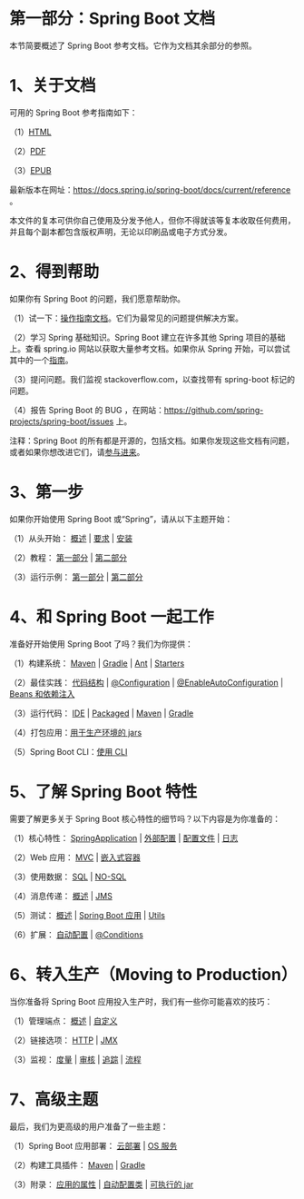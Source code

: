 # 第一部分：Spring Boot 文档

本节简要概述了 Spring Boot 参考文档。它作为文档其余部分的参照。

# 1、关于文档

可用的 Spring Boot 参考指南如下：

（1）[HTML](https://docs.spring.io/spring-boot/docs/2.1.6.RELEASE/reference/html)

（2）[PDF](https://docs.spring.io/spring-boot/docs/2.1.6.RELEASE/reference/pdf/spring-boot-reference.pdf)

（3）[EPUB](https://docs.spring.io/spring-boot/docs/2.1.6.RELEASE/reference/epub/spring-boot-reference.epub)

最新版本在网址：https://docs.spring.io/spring-boot/docs/current/reference 。

本文件的复本可供你自己使用及分发予他人，但你不得就该等复本收取任何费用，并且每个副本都包含版权声明，无论以印刷品或电子方式分发。

# 2、得到帮助

如果你有 Spring Boot 的问题，我们愿意帮助你。

（1）试一下：[操作指南文档](https://docs.spring.io/spring-boot/docs/2.1.6.RELEASE/reference/html/howto.html)。它们为最常见的问题提供解决方案。

（2）学习 Spring 基础知识。Spring Boot 建立在许多其他 Spring 项目的基础上。查看 spring.io 网站以获取大量参考文档。如果你从 Spring 开始，可以尝试其中的一个[指南](https://spring.io/guides)。

（3）提问问题。我们监视 stackoverflow.com，以查找带有 spring-boot 标记的问题。

（4）报告 Spring Boot 的 BUG ，在网站：https://github.com/spring-projects/spring-boot/issues 上。

注释：Spring Boot 的所有都是开源的，包括文档。如果你发现这些文档有问题，或者如果你想改进它们，请[参与进来](https://github.com/spring-projects/spring-boot/tree/v2.1.6.RELEASE)。

# 3、第一步

如果你开始使用 Spring Boot 或“Spring”，请从以下主题开始：

（1）从头开始：
[概述](https://docs.spring.io/spring-boot/docs/2.1.6.RELEASE/reference/html/getting-started-introducing-spring-boot.html)
| [要求](https://docs.spring.io/spring-boot/docs/2.1.6.RELEASE/reference/html/getting-started-system-requirements.html)
| [安装](https://docs.spring.io/spring-boot/docs/2.1.6.RELEASE/reference/html/getting-started-installing-spring-boot.html)
    
（2）教程：
[第一部分](https://docs.spring.io/spring-boot/docs/2.1.6.RELEASE/reference/html/getting-started-first-application.html)
| [第二部分](https://docs.spring.io/spring-boot/docs/2.1.6.RELEASE/reference/html/getting-started-first-application.html#getting-started-first-application-code)

（3）运行示例：
[第一部分](https://docs.spring.io/spring-boot/docs/2.1.6.RELEASE/reference/html/getting-started-first-application.html#getting-started-first-application-run)
| [第二部分](https://docs.spring.io/spring-boot/docs/2.1.6.RELEASE/reference/html/getting-started-first-application.html#getting-started-first-application-executable-jar)

# 4、和 Spring Boot 一起工作

准备好开始使用 Spring Boot 了吗？我们为你提供：

（1）构建系统：
[Maven](https://docs.spring.io/spring-boot/docs/2.1.6.RELEASE/reference/html/using-boot-build-systems.html#using-boot-maven)
| [Gradle](https://docs.spring.io/spring-boot/docs/2.1.6.RELEASE/reference/html/using-boot-build-systems.html#using-boot-gradle)
| [Ant](https://docs.spring.io/spring-boot/docs/2.1.6.RELEASE/reference/html/using-boot-build-systems.html#using-boot-ant)
| [Starters](https://docs.spring.io/spring-boot/docs/2.1.6.RELEASE/reference/html/using-boot-build-systems.html#using-boot-starter)

（2）最佳实践：
[代码结构](https://docs.spring.io/spring-boot/docs/2.1.6.RELEASE/reference/html/using-boot-structuring-your-code.html)
| [@Configuration](https://docs.spring.io/spring-boot/docs/2.1.6.RELEASE/reference/html/using-boot-configuration-classes.html)
| [@EnableAutoConfiguration](https://docs.spring.io/spring-boot/docs/2.1.6.RELEASE/reference/html/using-boot-auto-configuration.html)
| [Beans 和依赖注入](https://docs.spring.io/spring-boot/docs/2.1.6.RELEASE/reference/html/using-boot-spring-beans-and-dependency-injection.html)

（3）运行代码：
[IDE](https://docs.spring.io/spring-boot/docs/2.1.6.RELEASE/reference/html/using-boot-running-your-application.html#using-boot-running-from-an-ide)
| [Packaged](https://docs.spring.io/spring-boot/docs/2.1.6.RELEASE/reference/html/using-boot-running-your-application.html#using-boot-running-as-a-packaged-application)
| [Maven](https://docs.spring.io/spring-boot/docs/2.1.6.RELEASE/reference/html/using-boot-running-your-application.html#using-boot-running-with-the-maven-plugin)
| [Gradle](https://docs.spring.io/spring-boot/docs/2.1.6.RELEASE/reference/html/using-boot-running-your-application.html#using-boot-running-with-the-gradle-plugin)

（4）打包应用：[用于生产环境的 jars](https://docs.spring.io/spring-boot/docs/2.1.6.RELEASE/reference/html/using-boot-packaging-for-production.html)

（5）Spring Boot CLI：[使用 CLI](https://docs.spring.io/spring-boot/docs/2.1.6.RELEASE/reference/html/cli.html)

# 5、了解 Spring Boot 特性

需要了解更多关于 Spring Boot 核心特性的细节吗？以下内容是为你准备的：

（1）核心特性：
[SpringApplication](https://docs.spring.io/spring-boot/docs/2.1.6.RELEASE/reference/html/boot-features-spring-application.html)
| [外部配置](https://docs.spring.io/spring-boot/docs/2.1.6.RELEASE/reference/html/boot-features-external-config.html)
| [配置文件](https://docs.spring.io/spring-boot/docs/2.1.6.RELEASE/reference/html/boot-features-profiles.html)
| [日志](https://docs.spring.io/spring-boot/docs/2.1.6.RELEASE/reference/html/boot-features-logging.html)

（2）Web 应用：
[MVC](https://docs.spring.io/spring-boot/docs/2.1.6.RELEASE/reference/html/boot-features-developing-web-applications.html#boot-features-spring-mvc)
| [嵌入式容器](https://docs.spring.io/spring-boot/docs/2.1.6.RELEASE/reference/html/boot-features-developing-web-applications.html#boot-features-embedded-container)

（3）使用数据：
[SQL](https://docs.spring.io/spring-boot/docs/2.1.6.RELEASE/reference/html/boot-features-sql.html)
| [NO-SQL](https://docs.spring.io/spring-boot/docs/2.1.6.RELEASE/reference/html/boot-features-nosql.html)

（4）消息传递：
[概述](https://docs.spring.io/spring-boot/docs/2.1.6.RELEASE/reference/html/boot-features-messaging.html)
| [JMS](https://docs.spring.io/spring-boot/docs/2.1.6.RELEASE/reference/html/boot-features-messaging.html#boot-features-jms)

（5）测试：
[概述](https://docs.spring.io/spring-boot/docs/2.1.6.RELEASE/reference/html/boot-features-testing.html)
| [Spring Boot 应用](https://docs.spring.io/spring-boot/docs/2.1.6.RELEASE/reference/html/boot-features-testing.html#boot-features-testing-spring-boot-applications)
| [Utils](https://docs.spring.io/spring-boot/docs/2.1.6.RELEASE/reference/html/boot-features-testing.html#boot-features-test-utilities)

（6）扩展：
[自动配置](https://docs.spring.io/spring-boot/docs/2.1.6.RELEASE/reference/html/boot-features-developing-auto-configuration.html)
| [@Conditions](https://docs.spring.io/spring-boot/docs/2.1.6.RELEASE/reference/html/boot-features-developing-auto-configuration.html#boot-features-condition-annotations)

# 6、转入生产（Moving to Production）

当你准备将 Spring Boot 应用投入生产时，我们有一些你可能喜欢的技巧：

（1）管理端点：
[概述](https://docs.spring.io/spring-boot/docs/2.1.6.RELEASE/reference/html/production-ready-endpoints.html)
| [自定义](https://docs.spring.io/spring-boot/docs/2.1.6.RELEASE/reference/html/production-ready-endpoints.html#production-ready-endpoints-custom)

（2）链接选项：
[HTTP](https://docs.spring.io/spring-boot/docs/2.1.6.RELEASE/reference/html/production-ready-monitoring.html)
| [JMX](https://docs.spring.io/spring-boot/docs/2.1.6.RELEASE/reference/html/production-ready-jmx.html)

（3）监视：
[度量](https://docs.spring.io/spring-boot/docs/2.1.6.RELEASE/reference/html/production-ready-metrics.html)
| [审核](https://docs.spring.io/spring-boot/docs/2.1.6.RELEASE/reference/html/production-ready-auditing.html)
| [追踪](https://docs.spring.io/spring-boot/docs/2.1.6.RELEASE/reference/html/production-ready-http-tracing.html)
| [流程](https://docs.spring.io/spring-boot/docs/2.1.6.RELEASE/reference/html/production-ready-process-monitoring.html)

# 7、高级主题

最后，我们为更高级的用户准备了一些主题：

（1）Spring Boot 应用部署：
[云部署](https://docs.spring.io/spring-boot/docs/2.1.6.RELEASE/reference/html/cloud-deployment.html)
| [OS 服务](https://docs.spring.io/spring-boot/docs/2.1.6.RELEASE/reference/html/deployment-install.html#deployment-service)

（2）构建工具插件：
[Maven](https://docs.spring.io/spring-boot/docs/2.1.6.RELEASE/reference/html/build-tool-plugins-maven-plugin.html)
| [Gradle](https://docs.spring.io/spring-boot/docs/2.1.6.RELEASE/reference/html/build-tool-plugins-gradle-plugin.html)

（3）附录：
[应用的属性](https://docs.spring.io/spring-boot/docs/2.1.6.RELEASE/reference/html/common-application-properties.html)
| [自动配置类](https://docs.spring.io/spring-boot/docs/2.1.6.RELEASE/reference/html/auto-configuration-classes.html)
| [可执行的 jar](https://docs.spring.io/spring-boot/docs/2.1.6.RELEASE/reference/html/executable-jar.html)